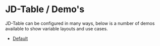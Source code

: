 # JD-Table / Demo's

JD-Table can be configured in many ways, below is a number of demos available to show variable layouts and use cases.

- [Default](./default.html)